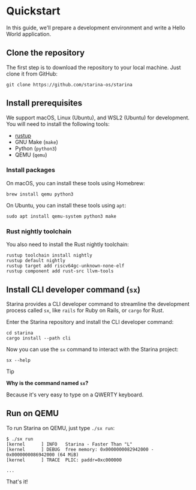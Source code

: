 # Quickstart

In this guide, we'll prepare a development environment and write a Hello World application.

## Clone the repository

The first step is to download the repository to your local machine. Just clone it from GitHub:

```
git clone https://github.com/starina-os/starina
```

## Install prerequisites

We support macOS, Linux (Ubuntu), and WSL2 (Ubuntu) for development. You will need to install the following tools:

- [rustup](https://rustup.rs/)
- GNU Make (`make`)
- Python (`python3`)
- QEMU (`qemu`)

### Install packages

On macOS, you can install these tools using Homebrew:

```
brew install qemu python3
```

On Ubuntu, you can install these tools using `apt`:

```
sudo apt install qemu-system python3 make
```

### Rust nightly toolchain

You also need to install the Rust nightly toolchain:

```
rustup toolchain install nightly
rustup default nightly
rustup target add riscv64gc-unknown-none-elf
rustup component add rust-src llvm-tools
```

## Install CLI developer command (`sx`)

Starina provides a CLI developer command to streamline the development process called `sx`, like `rails` for Ruby on Rails, or `cargo` for Rust.

Enter the Starina repository and install the CLI developer command:

```
cd starina
cargo install --path cli
```

Now you can use the `sx` command to interact with the Starina project:

```
sx --help
```

> [!TIP]
>
> **Why is the command named `sx`?**
>
> Because it's very easy to type on a QWERTY keyboard.

## Run on QEMU

To run Starina on QEMU, just type `./sx run`:

```
$ ./sx run
[kernel      ] INFO   Starina - Faster Than "L"
[kernel      ] DEBUG  free memory: 0x0000000082942000 - 0x0000000086942000 (64 MiB)
[kernel      ] TRACE  PLIC: paddr=0xc000000

...
```

That's it!
